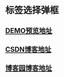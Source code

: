 ﻿# 标签选择弹框
## [DEMO预览地址](https://nangxif.github.io/ChooseItem/chooseItem.html)  
## [CSDN博客地址](https://blog.csdn.net/qq_34551390/article/details/81061739)
## [博客园博客地址](https://www.cnblogs.com/nangxi/p/9316980.html)